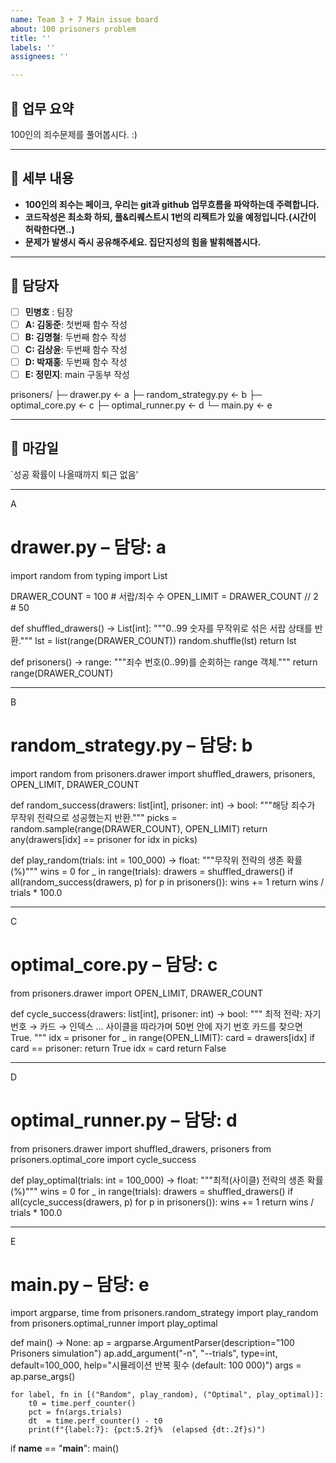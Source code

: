 ```yaml
---
name: Team 3 + 7 Main issue board
about: 100 prisoners problem
title: ''
labels: ''
assignees: ''

---
```


## 📌 업무 요약

100인의 죄수문제를 풀어봅시다. :)

---

## 📂 세부 내용

- **100인의 죄수는 페이크, 우리는 git과 github 업무흐름을 파악하는데 주력합니다.**
- **코드작성은 최소화 하되, 풀&리퀘스트시 1번의 리젝트가 있을 예정입니다.(시간이 허락한다면..)**
- **문제가 발생시 즉시 공유해주세요. 집단지성의 힘을 발휘해봅시다.**

---

## 👥 담당자
- [ ] **민병호** : 팀장
- [ ] **A: 김동준**:  첫번째 함수 작성
- [ ] **B: 김명철**:  두번째 함수 작성
- [ ] **C: 김상윤**:  두번째 함수 작성
- [ ] **D: 박재홍**:  두번째 함수 작성
- [ ] **E: 정민지**:  main 구동부 작성

prisoners/
├─ drawer.py            ← a
├─ random_strategy.py   ← b
├─ optimal_core.py      ← c
├─ optimal_runner.py    ← d
└─ main.py              ← e

---

## 📅 마감일
`성공 확률이 나올때까지 퇴근 없음'


---
A

# drawer.py  – 담당: a
import random
from typing import List

DRAWER_COUNT = 100          # 서랍/죄수 수
OPEN_LIMIT   = DRAWER_COUNT // 2  # 50

def shuffled_drawers() -> List[int]:
    """0‥99 숫자를 무작위로 섞은 서랍 상태를 반환."""
    lst = list(range(DRAWER_COUNT))
    random.shuffle(lst)
    return lst

def prisoners() -> range:
    """죄수 번호(0‥99)를 순회하는 range 객체."""
    return range(DRAWER_COUNT)


---
B

# random_strategy.py  – 담당: b
import random
from prisoners.drawer import shuffled_drawers, prisoners, OPEN_LIMIT, DRAWER_COUNT

def random_success(drawers: list[int], prisoner: int) -> bool:
    """해당 죄수가 무작위 전략으로 성공했는지 반환."""
    picks = random.sample(range(DRAWER_COUNT), OPEN_LIMIT)
    return any(drawers[idx] == prisoner for idx in picks)

def play_random(trials: int = 100_000) -> float:
    """무작위 전략의 생존 확률(%)"""
    wins = 0
    for _ in range(trials):
        drawers = shuffled_drawers()
        if all(random_success(drawers, p) for p in prisoners()):
            wins += 1
    return wins / trials * 100.0


---
C

# optimal_core.py  – 담당: c
from prisoners.drawer import OPEN_LIMIT, DRAWER_COUNT

def cycle_success(drawers: list[int], prisoner: int) -> bool:
    """
    최적 전략: 자기 번호 → 카드 → 인덱스 … 사이클을 따라가며
    50번 안에 자기 번호 카드를 찾으면 True.
    """
    idx = prisoner
    for _ in range(OPEN_LIMIT):
        card = drawers[idx]
        if card == prisoner:
            return True
        idx = card
    return False


---
D

# optimal_runner.py  – 담당: d
from prisoners.drawer import shuffled_drawers, prisoners
from prisoners.optimal_core import cycle_success

def play_optimal(trials: int = 100_000) -> float:
    """최적(사이클) 전략의 생존 확률(%)"""
    wins = 0
    for _ in range(trials):
        drawers = shuffled_drawers()
        if all(cycle_success(drawers, p) for p in prisoners()):
            wins += 1
    return wins / trials * 100.0


---
E

# main.py  – 담당: e
import argparse, time
from prisoners.random_strategy import play_random
from prisoners.optimal_runner  import play_optimal

def main() -> None:
    ap = argparse.ArgumentParser(description="100 Prisoners simulation")
    ap.add_argument("-n", "--trials", type=int, default=100_000,
                    help="시뮬레이션 반복 횟수 (default: 100 000)")
    args = ap.parse_args()

    for label, fn in [("Random", play_random), ("Optimal", play_optimal)]:
        t0 = time.perf_counter()
        pct = fn(args.trials)
        dt  = time.perf_counter() - t0
        print(f"{label:7}: {pct:5.2f}%  (elapsed {dt:.2f}s)")

if __name__ == "__main__":
    main()
